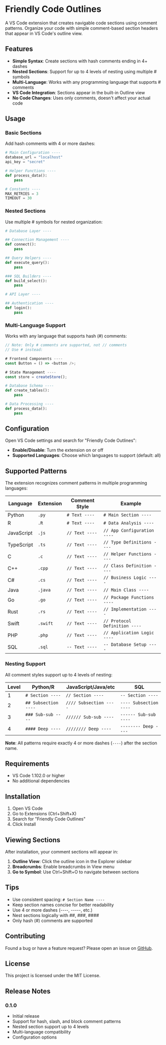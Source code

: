 # Friendly Code Outlines

A VS Code extension that creates navigable code sections using comment patterns. Organize your code with simple comment-based section headers that appear in VS Code's outline view.

## Features

- **Simple Syntax**: Create sections with hash comments ending in 4+ dashes
- **Nested Sections**: Support for up to 4 levels of nesting using multiple # symbols
- **Multi-Language**: Works with any programming language that supports # comments
- **VS Code Integration**: Sections appear in the built-in Outline view
- **No Code Changes**: Uses only comments, doesn't affect your actual code

## Usage

### Basic Sections

Add hash comments with 4 or more dashes:

```python
# Main Configuration ----
database_url = "localhost"
api_key = "secret"

# Helper Functions ----
def process_data():
    pass

# Constants ----
MAX_RETRIES = 3
TIMEOUT = 30
```

### Nested Sections

Use multiple # symbols for nested organization:

```python
# Database Layer ----

## Connection Management ----
def connect():
    pass

## Query Helpers ----
def execute_query():
    pass

### SQL Builders ----
def build_select():
    pass

# API Layer ----

## Authentication ----
def login():
    pass
```

### Multi-Language Support

Works with any language that supports hash (#) comments:

```javascript
// Note: Only # comments are supported, not // comments
// Use # instead:

# Frontend Components ----
const Button = () => <button />;

# State Management ----
const store = createStore();
```

```python
# Database Schema ----
def create_tables():
    pass

# Data Processing ----
def process_data():
    pass
```

## Configuration

Open VS Code settings and search for "Friendly Code Outlines":

- **Enable/Disable**: Turn the extension on or off
- **Supported Languages**: Choose which languages to support (default: all)

## Supported Patterns

The extension recognizes comment patterns in multiple programming languages:

| Language | Extension | Comment Style | Example |
|----------|-----------|---------------|---------|
| Python | `.py` | `# Text ----` | `# Main Section ----` |
| R | `.R` | `# Text ----` | `# Data Analysis ----` |
| JavaScript | `.js` | `// Text ----` | `// App Configuration ----` |
| TypeScript | `.ts` | `// Text ----` | `// Type Definitions ----` |
| C | `.c` | `// Text ----` | `// Helper Functions ----` |
| C++ | `.cpp` | `// Text ----` | `// Class Definition ----` |
| C# | `.cs` | `// Text ----` | `// Business Logic ----` |
| Java | `.java` | `// Text ----` | `// Main Class ----` |
| Go | `.go` | `// Text ----` | `// Package Functions ----` |
| Rust | `.rs` | `// Text ----` | `// Implementation ----` |
| Swift | `.swift` | `// Text ----` | `// Protocol Definition ----` |
| PHP | `.php` | `// Text ----` | `// Application Logic ----` |
| SQL | `.sql` | `-- Text ----` | `-- Database Setup ----` |

### Nesting Support

All comment styles support up to 4 levels of nesting:

| Level | Python/R | JavaScript/Java/etc | SQL |
|-------|----------|---------------------|-----|
| 1 | `# Section ----` | `// Section ----` | `-- Section ----` |
| 2 | `## Subsection ----` | `//// Subsection ----` | `---- Subsection ----` |
| 3 | `### Sub-sub ----` | `////// Sub-sub ----` | `------ Sub-sub ----` |
| 4 | `#### Deep ----` | `//////// Deep ----` | `-------- Deep ----` |

**Note**: All patterns require exactly 4 or more dashes (`----`) after the section name.

## Requirements

- VS Code 1.102.0 or higher
- No additional dependencies

## Installation

1. Open VS Code
2. Go to Extensions (Ctrl+Shift+X)
3. Search for "Friendly Code Outlines"
4. Click Install

## Viewing Sections

After installation, your comment sections will appear in:

1. **Outline View**: Click the outline icon in the Explorer sidebar
2. **Breadcrumbs**: Enable breadcrumbs in View menu
3. **Go to Symbol**: Use Ctrl+Shift+O to navigate between sections

## Tips

- Use consistent spacing: `# Section Name ----`
- Keep section names concise for better readability
- Use 4 or more dashes (----, -----, etc.)
- Nest sections logically with ##, ###, ####
- Only hash (#) comments are supported

## Contributing

Found a bug or have a feature request? Please open an issue on [GitHub](https://github.com/ran-codes/code-organizer-vscode).

## License

This project is licensed under the MIT License.

## Release Notes

### 0.1.0

- Initial release
- Support for hash, slash, and block comment patterns
- Nested section support up to 4 levels
- Multi-language compatibility
- Configuration options